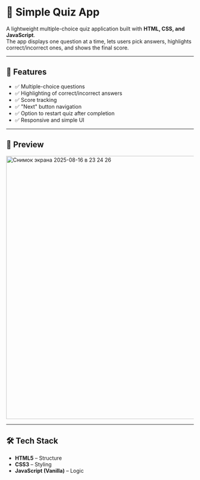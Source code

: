 # 🎯 Simple Quiz App

A lightweight multiple-choice quiz application built with **HTML, CSS, and JavaScript**.  
The app displays one question at a time, lets users pick answers, highlights correct/incorrect ones, and shows the final score.

---

## 🚀 Features
- ✅ Multiple-choice questions  
- ✅ Highlighting of correct/incorrect answers  
- ✅ Score tracking  
- ✅ "Next" button navigation  
- ✅ Option to restart quiz after completion  
- ✅ Responsive and simple UI  

---

## 📸 Preview
<img width="1280" height="706" alt="Снимок экрана 2025-08-16 в 23 24 26" src="https://github.com/user-attachments/assets/4082c699-aefb-4153-82c4-eebbb59bd5a4" />


---

## 🛠️ Tech Stack
- **HTML5** – Structure  
- **CSS3** – Styling  
- **JavaScript (Vanilla)** – Logic  
